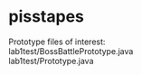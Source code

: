 # pisstapes
Prototype files of interest: <br/>
lab1test/BossBattlePrototype.java <br/>
lab1test/Prototype.java
